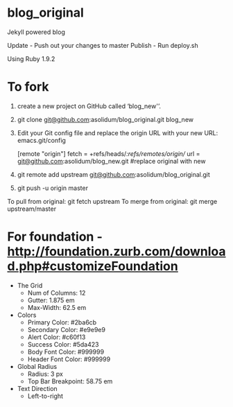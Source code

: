 blog_original
===================

Jekyll powered blog

Update - Push out your changes to master
Publish - Run deploy.sh

Using Ruby 1.9.2

To fork
=======
1) create a new project on GitHub called ‘blog_new'’.
2) git clone git@github.com:asolidum/blog_original.git blog_new
3) Edit your Git config file and replace the origin URL with your new URL:
   emacs.git/config

   [remote "origin"]
           fetch = +refs/heads/*:refs/remotes/origin/*
           url = git@github.com:asolidum/blog_new.git #replace original with new
4) git remote add upstream git@github.com:asolidum/blog_original.git
5) git push -u origin master

To pull from original: git fetch upstream
To merge from original: git merge upstream/master

For foundation - http://foundation.zurb.com/download.php#customizeFoundation
=======
* The Grid
  * Num of Columns:  12
  * Gutter: 1.875 em
  * Max-Width: 62.5 em
* Colors
  * Primary Color: #2ba6cb
  * Secondary Color: #e9e9e9
  * Alert Color: #c60f13
  * Success Color: #5da423
  * Body Font Color: #999999
  * Header Font Color: #999999
* Global Radius
  * Radius: 3 px
  * Top Bar Breakpoint: 58.75 em
* Text Direction
  * Left-to-right
